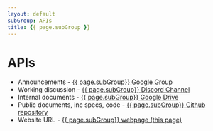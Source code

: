 ```yaml
---
layout: default
subGroup: APIs
title: {{ page.subGroup }}
---
```


# APIs

- Announcements - [{{ page.subGroup}} Google Group](https://groups.google.com/a/bswg.org/g/apis)
- Working discussion - [{{ page.subGroup}} Discord Channel](https://discord.gg/PZMf6Sthw2)
- Internal documents - [{{ page.subGroup}} Google Drive](https://drive.google.com/drive/u/1/folders/1Q9rx3GniL-PNG5gcmYsLEejRlH51f0Fh)
- Public documents, inc specs, code - [{{ page.subGroup}} Github repository](https://github.com/theBSWG/apis)
- Website URL - [{{ page.subGroup}} webpage (this page)](https://bswg.org/apis)